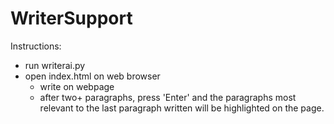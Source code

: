 # WriterSupport

Instructions:
- run writerai.py
- open index.html on web browser
  - write on webpage
  - after two+ paragraphs, press 'Enter' and the paragraphs most relevant to the last paragraph written will be highlighted on the page.
